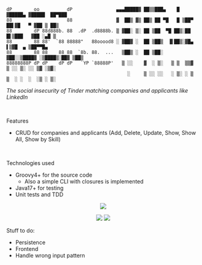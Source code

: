     dP        oo          dP                ▄▄▄█████▓ ██▒▒███▄    █ ▓█████▄ ▓█████  ██▀███  
    88                    88                ▓  ██▒ ▓▒ ██▒ ██ ▀█   █ ▒██▀ ██▌▓█   ▀ ▓██ ▒ ██▒
    88        dP 88d888b. 88  .dP  .d8888b. ▒ ▓██░ ▒░ ██ ▒██  ▀█ ██▒░██   █▌▒███   ▓██ ░▄█ ▒  
    88        88 88'  `88 88888"   88ooood8 ░ ▓██▓ ░  ██ ▒██▒  ▐▌██▒░▓█▄   ▌▒▓█  ▄ ▒██▀▀█▄    
    88        88 88    88 88  `8b. 88.  ...   ▒██▒ ░  ██ ▒██░   ▓██░░▒████▓ ░▒████▒░██▓ ▒██▒  
    88888888P dP dP    dP dP   `YP `88888P'   ▒ ░░    ▓  ░ ▒░   ▒ ▒  ▒▒▓  ▒ ░░ ▒░ ░░ ▒▓ ░▒▓░  
                                                ░     ▒ ░░ ░░   ░ ▒░ ░ ▒  ▒  ░ ░  ░  ░▒ ░ ▒░

_The social insecurity of Tinder matching companies and applicants like LinkedIn_

<br>


Features
* CRUD for companies and applicants (Add, Delete, Update, Show, Show All, Show by Skill)

<br>

Technologies used
* Groovy4+ for the source code
  * Also a simple CLI with closures is implemented
* Java17+ for testing
* Unit tests and TDD 


<p align="center">
  <img src="https://user-images.githubusercontent.com/77312190/221707525-eb23937e-577d-4896-9af1-035efa5a4775.png"/>
</p>

<p align="center">
  <img src="https://user-images.githubusercontent.com/77312190/221707716-3435b720-7a3f-44b6-8e60-b39a5c91bc4c.png"/>
  <img src="https://user-images.githubusercontent.com/77312190/221707883-bd0b9465-99fa-4d87-b479-605ea0a70ba7.png"/>
</p>

Stuff to do:
* Persistence
* Frontend
* Handle wrong input pattern



